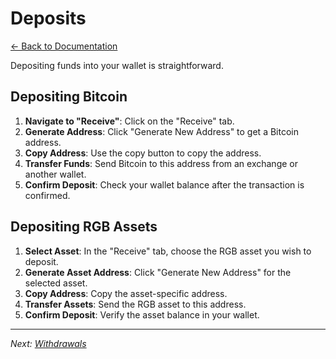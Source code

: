 # Deposits

[← Back to Documentation](README.md)

Depositing funds into your wallet is straightforward.

## Depositing Bitcoin

1. **Navigate to "Receive"**: Click on the "Receive" tab.
2. **Generate Address**: Click "Generate New Address" to get a Bitcoin address.
3. **Copy Address**: Use the copy button to copy the address.
4. **Transfer Funds**: Send Bitcoin to this address from an exchange or another wallet.
5. **Confirm Deposit**: Check your wallet balance after the transaction is confirmed.

## Depositing RGB Assets

1. **Select Asset**: In the "Receive" tab, choose the RGB asset you wish to deposit.
2. **Generate Asset Address**: Click "Generate New Address" for the selected asset.
3. **Copy Address**: Copy the asset-specific address.
4. **Transfer Assets**: Send the RGB asset to this address.
5. **Confirm Deposit**: Verify the asset balance in your wallet.

---

*Next: [Withdrawals](Withdrawals.md)*
